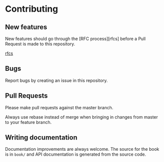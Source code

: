 # Contributing
## New features
New features should go through the [RFC process][rfcs] before a Pull Request is made to this repository.

[rfcs](https://github.com/rtic-rs/rfcs)

## Bugs
Report bugs by creating an issue in this repository.

## Pull Requests
Please make pull requests against the master branch.

Always use rebase instead of merge when bringing in changes from master to your feature branch.

## Writing documentation
Documentation improvements are always welcome. The source for the book is in `book/` and API documentation is generated from the source code.
